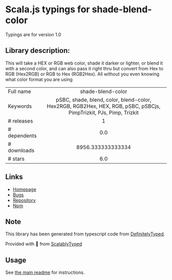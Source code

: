 
# Scala.js typings for shade-blend-color

Typings are for version 1.0

## Library description:
This will take a HEX or RGB web color, shade it darker or lighter, or blend it with a second color, and can also pass it right thru but convert from Hex to RGB (Hex2RGB) or RGB to Hex (RGB2Hex). All without you even knowing what color format you are using

|                    |                 |
| ------------------ | :-------------: |
| Full name          | shade-blend-color |
| Keywords           | pSBC, shade, blend, color, blend-color, Hex2RGB, RGB2Hex, HEX, RGB, pSBC, pSBCjs, PimpTrizkit, PJs, Pimp, Trizkit |
| # releases         | 1 |
| # dependents       | 0.0 |
| # downloads        | 8956.333333333334 |
| # stars            | 6.0 |

## Links
- [Homepage](https://github.com/darieldejesus/shade-blend-color#readme)
- [Bugs](https://github.com/darieldejesus/shade-blend-color/issues)
- [Repository](https://github.com/darieldejesus/shade-blend-color)
- [Npm](https://www.npmjs.com/package/shade-blend-color)
    


## Note
This library has been generated from typescript code from [DefinitelyTyped](https://definitelytyped.org).

Provided with :purple_heart: from [ScalablyTyped](https://github.com/oyvindberg/ScalablyTyped)

## Usage
See [the main readme](../../readme.md) for instructions.


